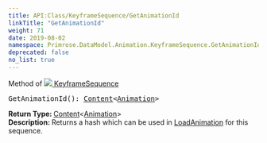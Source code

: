 ```yaml
---
title: API:Class/KeyframeSequence/GetAnimationId
linkTitle: "GetAnimationId"
weight: 71
date: 2019-08-02
namespace: Primrose.DataModel.Animation.KeyframeSequence.GetAnimationId
deprecated: false
no_list: true
---
```

Method of <a href="/docs/api-reference/Class/KeyframeSequence"><img src="/icons/silk/film.png"/>&nbsp;KeyframeSequence</a>
<pre class="method-declaration">
GetAnimationId(): <a class="type" href="/docs/api-reference/Misc/Content">Content</a><<a class="type" href="/docs/api-reference/Asset/Animation">Animation</a>></pre>
<b>Return Type: </b>
<a class="type" href="/docs/api-reference/Misc/Content">Content</a><<a class="type" href="/docs/api-reference/Asset/Animation">Animation</a>>
<br/>
<b>Description: </b>
Returns a hash which can be used in <a href="/docs/api-reference/Class/Animator/LoadAnimation" >LoadAnimation</a> for this sequence.

